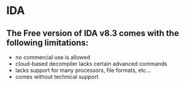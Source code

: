 # IDA

## The Free version of IDA v8.3 comes with the following limitations:

- no commercial use is allowed
- cloud-based decompiler lacks certain advanced commands
- lacks support for many processors, file formats, etc...
- comes without technical support
